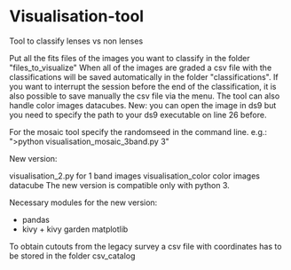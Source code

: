 # Visualisation-tool

Tool to classify lenses vs non lenses

Put all the fits files of the images you want to classify in the folder "files_to_visualize"
When all of the images are graded a csv file with the classifications will be saved automatically in the folder "classifications".
If you want to interrupt the session before the end of the classification, it is also possible to save manually the csv file via the menu.
The tool can also handle color images datacubes.
New: you can open the image in ds9 but you need to specify the path to your ds9 executable on line 26 before.

For the mosaic tool specify the randomseed in the command line. e.g.:
">python visualisation_mosaic_3band.py 3"



New version:

visualisation_2.py for 1 band images
visualisation_color color images datacube
The new version is compatible only with python 3.

Necessary modules for the new version:
- pandas
- kivy + kivy garden matplotlib


To obtain cutouts from the legacy survey a csv file with coordinates has to be stored in the folder csv_catalog
